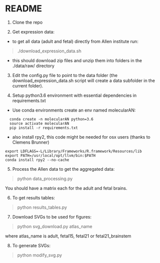 # README
1. Clone the repo

2. Get expression data:
  - to get all data (adult and fetal) directly from Allen institute run:
  >./download_expression_data.sh
  - this should download zip files and unzip them into folders in the ./data/raw/ directory

3. Edit the config.py file to point to the data folder (the download_expression_data.sh script will create a data subfolder in the current folder).

4. Setup python3.6 environment with essential dependencies in requirements.txt
  - Use conda environments create an env named molecularAN:
```
  conda create -n molecularAN python=3.6
  source activate molecularAN
  pip install -r requirements.txt
```
  - also install rpy2, this code might be needed for osx users (thanks to Clemens Brunner)
```
export LDFLAGS=-L/Library/Frameworks/R.framework/Resources/lib
export PATH=/usr/local/opt/llvm/bin:$PATH
conda install rpy2 --no-cache
```
5. Process the Allen data to get the aggregated data:

  >python data_processing.py

  You should have a matrix each for the adult and fetal brains.

6. To get results tables:
  >python results_tables.py

7. Download SVGs to be used for figures:
  >python svg_download.py atlas_name

  where atlas_name is adult, fetal15, fetal21 or fetal21_brainstem

8. To generate SVGs:
  >python modify_svg.py
